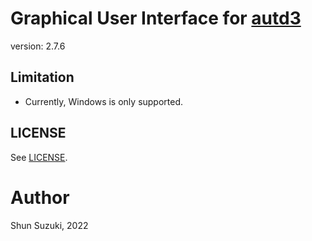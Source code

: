 # Graphical User Interface for [autd3](https://github.com/shinolab/autd3)

version: 2.7.6

## Limitation

* Currently, Windows is only supported.

## LICENSE

See [LICENSE](./LICENSE).

# Author

Shun Suzuki, 2022
